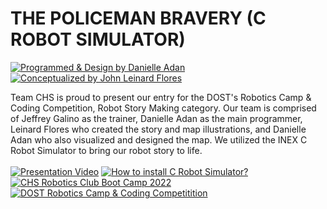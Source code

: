 # THE POLICEMAN BRAVERY (C ROBOT SIMULATOR)
[![Programmed & Design by Danielle Adan](https://img.shields.io/badge/Programmed_%26_Designed%20by-Danielle_Adan-red.svg?longCache=true&style=for-the-badge)](https://facebook.com/ryuzakilovescoding) <br/>
[![Conceptualized by John Leinard Flores](https://img.shields.io/badge/Conceptualized%20by-John_Leinard_Flores-green.svg?longCache=true&style=for-the-badge)](https://facebook.com/ryuzakilovescoding)

Team CHS is proud to present our entry for the DOST's Robotics Camp & Coding Competition, Robot Story Making category. Our team is comprised of Jeffrey Galino as the trainer, Danielle Adan as the main programmer, Leinard Flores who created the story and map illustrations, and Danielle Adan who also visualized and designed the map. We utilized the INEX C Robot Simulator to bring our robot story to life.
 <br/> <br/>
[![Presentation Video](https://img.shields.io/badge/_PLAY_-PRESENTATION_VIDEO-8A2BE2)](https://youtu.be/PaMgnQdaMCo?si=aYd7jXqQaQ1UZMvo)
[![How to install C Robot Simulator?](https://img.shields.io/badge/_INFO_-HOW%20TO%20INSTALL%20C%20ROBOT%20SIMULATOR%3F-8A2BE2)](https://www.suntos.com.np/robotics-bootcamp/installing-robotics-simulator.html#installation) [![CHS Robotics Club Boot Camp 2022](https://img.shields.io/badge/_INFO_-CHS_ROBOTICS_CLUB_BOOT_CAMP_2022-8A2BE2)](https://www.facebook.com/danielleadan.educacc/posts/pfbid02phtUoHNvVhUDueFK2FvKXaDiT4rYadcNaCnoNnw69LH6fDHfrNaHWyBHrPAAyLiLl) [![DOST Robotics Camp & Coding Competitition](https://img.shields.io/badge/_INFO_-DOST_CAMP_AND_CODING_COMPETITION_2022-8A2BE2)](https://www.facebook.com/danielleadan.educacc/posts/pfbid02SV6kKbkYohDqW16DpY69n6vZY3vkFdi3DZMu4yCFkd1wBP3kEwgPGWukcre2F3Lpl)
